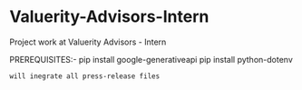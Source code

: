 # Valuerity-Advisors-Intern
Project work at Valuerity Advisors - Intern

PREREQUISITES:-
    pip install google-generativeapi
    pip install python-dotenv

    will inegrate all press-release files